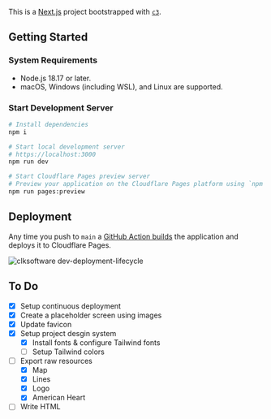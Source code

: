 This is a [Next.js](https://nextjs.org/) project bootstrapped with [`c3`](https://developers.cloudflare.com/pages/get-started/c3).

## Getting Started
### System Requirements

* Node.js 18.17 or later.
* macOS, Windows (including WSL), and Linux are supported.

### Start Development Server
```bash
# Install dependencies
npm i

# Start local development server
# https://localhost:3000
npm run dev

# Start Cloudflare Pages preview server
# Preview your application on the Cloudflare Pages platform using `npm run pages:preview` to ensure compatibility.
npm run pages:preview
```

## Deployment
Any time you push to `main` a [GitHub Action builds](https://github.com/chrislkeefer/clksoftware.dev/actions/workflows/publish.yml) the application and deploys it to Cloudflare Pages.

![clksoftware dev-deployment-lifecycle](https://github.com/clksoftworks/clksoftware.dev/assets/42353349/ee333d29-386d-4119-951a-c9cd48dc5d7e)

## To Do
- [x] Setup continuous deployment
- [x] Create a placeholder screen using images
- [x] Update favicon 
- [x] Setup project desgin system
  - [x] Install fonts & configure Tailwind fonts
  - [ ] Setup Tailwind colors
- [ ] Export raw resources
  - [x] Map
  - [x] Lines
  - [x] Logo
  - [x] American Heart
- [ ] Write HTML
